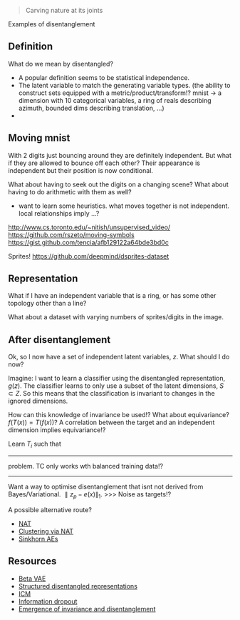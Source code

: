 > Carving nature at its joints

Examples of disentanglement

## Definition

What do we mean by disentangled?

- A popular definition seems to be statistical independence.
- The latent variable to match the generating variable types. (the ability to construct sets equipped with a metric/product/transform!? mnist -> a dimension with 10 categorical variables, a ring of reals describing azimuth, bounded dims describing translation, ...)
-

## Moving mnist

With 2 digits just bouncing around they are definitely independent. But what if they are allowed to bounce off each other? Their appearance is independent but their position is now conditional.

What about having to seek out the digits on a changing scene? What about having to do arithmetic with them as well?

- want to learn some heuristics. what moves together is not independent. local relationships imply ...?

http://www.cs.toronto.edu/~nitish/unsupervised_video/
https://github.com/rszeto/moving-symbols
https://gist.github.com/tencia/afb129122a64bde3bd0c

Sprites!
https://github.com/deepmind/dsprites-dataset

## Representation

What if I have an independent variable that is a ring, or has some other topology other than a line?

What about a dataset with varying numbers of sprites/digits in the image.

## After disentanglement

Ok, so I now have a set of independent latent variables, $z$. What should I do now?

Imagine: I want to learn a classifier using the disentangled representation, $g(z)$. The classifier learns to only use a subset of the latent dimensions, $S \subset Z$. So this means that the classification is invariant to changes in the ignored dimensions.

How can this knowledge of invariance be used!?
What about equivariance? $f(T(x)) = T(f(x))$?
A correlation between the target and an independent dimension implies equivariance!?

Learn $T_i$ such that

***

problem. TC only works wth balanced training data!?

***

Want a way to optimise disentanglement that isnt not derived from Bayes/Variational. $\parallel z_p - e(x)\parallel_1$. >>> Noise as targets!?

A possible alternative route?
- [NAT](https://arxiv.org/abs/1704.05310)
- [Clustering via NAT](https://openreview.net/pdf?id=BJvVbCJCb)
- [Sinkhorn AEs](https://arxiv.org/pdf/1810.01118.pdf)

## Resources

- [Beta VAE](https://arxiv.org/abs/1804.03599)
- [Structured disentangled representations](https://arxiv.org/abs/1804.02086)
- [ICM](https://arxiv.org/abs/1712.00961)
- [Information dropout](https://arxiv.org/abs/1611.01353)
- [Emergence of invariance and disentanglement](https://arxiv.org/abs/1706.01350)
